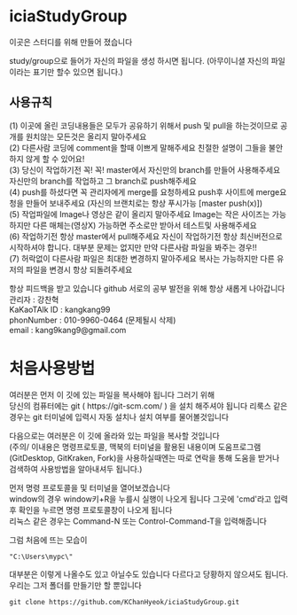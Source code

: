 # iciaStudyGroup

이곳은 스터디를 위해 만들어 졌습니다

study/group으로 들어가 자신의 파일을 생성 하시면 됩니다. (아무이니셜 자신의 파일이라는 표기만 할수 있으면 됩니다.)

<h2>사용규칙</h2>
(1) 이곳에 올린 코딩내용들은 모두가 공유하기 위해서 push 및 pull을 하는것이므로 공개를 원치않는 모든것은 올리지 말아주세요<br>
(2) 다른사람 코딩에 comment을 할때 이쁘게 말해주세요 친절한 설명이 그들을 불안하지 않게 할 수 있어요!<br>
(3) 당신이 작업하기전 꼭! 꼭! master에서 자신만의 branch를 만들어 사용해주세요 자신만의 branch를 작업하고 그 branch로 push해주세요<br>
(4) push를 하셨다면 꼭 관리자에게 merge를 요청하세요 push후 사이트에 merge요청을 만들어 보내주세요 (자신의 브랜치로는 항상 푸시가능 [master push(x)])<br>
(5) 작업파일에 Image나 영상은 같이 올리지 말아주세요 Image는 작은 사이즈는 가능하지만 다른 매체는(영상X) 가능하면 주소로만 받아서 테스트및 사용해주세요<br>
(6) 작업하기전 항상 master에서 pull해주세요 자신이 작업하기전 항상 최신버전으로 시작하셔야 합니다. 대부분 문제는 없지만 만약 다른사람 파일을 봐주는 경우!!<br>
(7) 허락없이 다른사람 파일은 최대한 변경하지 말아주세요 복사는 가능하지만 다른 유저의 파일을 변경시 항상 되돌려주세요<br>
 
 <p>
 항상 피드백을 받고 있습니다 github 서로의 공부 발전을 위해 항상 새롭게 나아갑니다<br>
 관리자 : 강찬혁 <br>
 KaKaoTAlk ID : kangkang99<br>
 phonNumber : 010-9960-0464 (문제될시 삭제)<br>
 email : kang9kang9@gmail.com
 </p>

<h1>처음사용방법</h1>
여러분은 먼저 이 깃에 있는 파일을 복사해야 됩니다 그러기 위해<br>
당신의 컴퓨터에는 git ( https://git-scm.com/ ) 을 설치 해주셔야 됩니다 리룩스 같은 경우는 git 터미널에 입력시 자동 설치나 설치 여부를 물어볼것입니다<br>

다음으로는 여러분은 이 깃에 올라와 있는 파일을 복사할 것입니다<br> 
(주의/ 이내용은 명령프로토콜, 맥북의 터미널을 활용된 내용이며 도움프로그램(GitDesktop, GitKraken, Fork)을 사용하실때엔는 따로 연락을 통해 도움을 받거나 검색하여 사용방법을 알아내셔두 됩니다.)

먼저 명령 프로토콜을 및 터미널을 열어보겠습니다<br> 
window의 경우 window키+R을 누를시 실행이 나오게 됩니다 그곳에 'cmd'라고 입력후 확인을 누르면 명령 프로토콜창이 나오게 됩니다<br>
리눅스 같은 경우는 Command-N 또는 Control-Command-T을 입력해줍니다 <br>

그럼 처음에 뜨는 모습이 <br>
```
"C:\Users\mypc\"

```
대부분은 이렇게 나올수도 있고 아닐수도 있습니다 다르다고 당황하지 않으셔도 됩니다.<br>
우리는 그저 폴더를 만들기만 할 뿐입니다<br>


```
git clone https://github.com/KChanHyeok/iciaStudyGroup.git

```
